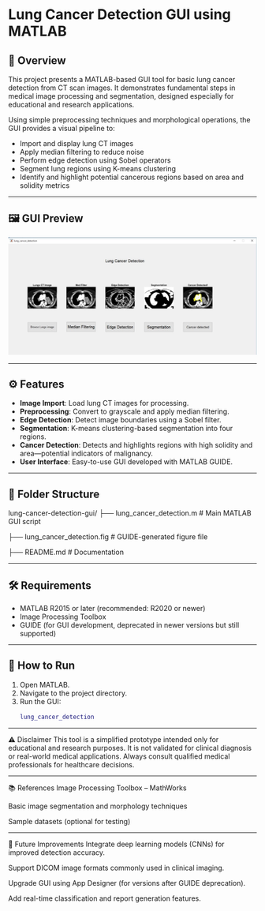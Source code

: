 # Lung Cancer Detection GUI using MATLAB

## 🔬 Overview

This project presents a MATLAB-based GUI tool for basic lung cancer detection from CT scan images. It demonstrates fundamental steps in medical image processing and segmentation, designed especially for educational and research applications.

Using simple preprocessing techniques and morphological operations, the GUI provides a visual pipeline to:

- Import and display lung CT images
- Apply median filtering to reduce noise
- Perform edge detection using Sobel operators
- Segment lung regions using K-means clustering
- Identify and highlight potential cancerous regions based on area and solidity metrics

---

## 🖼️ GUI Preview

<img src="Gui_preview.jpeg" alt="Lung Cancer Detection GUI" width="700"/>

---

## ⚙️ Features

- **Image Import**: Load lung CT images for processing.
- **Preprocessing**: Convert to grayscale and apply median filtering.
- **Edge Detection**: Detect image boundaries using a Sobel filter.
- **Segmentation**: K-means clustering-based segmentation into four regions.
- **Cancer Detection**: Detects and highlights regions with high solidity and area—potential indicators of malignancy.
- **User Interface**: Easy-to-use GUI developed with MATLAB GUIDE.

---

## 📁 Folder Structure
lung-cancer-detection-gui/
├── lung_cancer_detection.m # Main MATLAB GUI script

├── lung_cancer_detection.fig # GUIDE-generated figure file

├── README.md # Documentation


---

## 🛠️ Requirements

- MATLAB R2015 or later (recommended: R2020 or newer)
- Image Processing Toolbox
- GUIDE (for GUI development, deprecated in newer versions but still supported)

---

## 🚀 How to Run

1. Open MATLAB.
2. Navigate to the project directory.
3. Run the GUI:
   ```matlab
   lung_cancer_detection

---

⚠️ Disclaimer
This tool is a simplified prototype intended only for educational and research purposes. It is not validated for clinical diagnosis or real-world medical applications. Always consult qualified medical professionals for healthcare decisions.

---

📚 References
Image Processing Toolbox – MathWorks

Basic image segmentation and morphology techniques

Sample datasets (optional for testing)

---

🧠 Future Improvements 
Integrate deep learning models (CNNs) for improved detection accuracy.

Support DICOM image formats commonly used in clinical imaging.

Upgrade GUI using App Designer (for versions after GUIDE deprecation).

Add real-time classification and report generation features.

